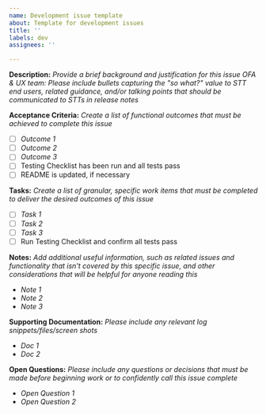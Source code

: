 ```yaml
---
name: Development issue template
about: Template for development issues
title: ''
labels: dev
assignees: ''

---
```


**Description:**
_Provide a brief background and justification for this issue_
_OFA & UX team: Please include bullets capturing the "so what?" value to STT end users, related guidance, and/or talking points that should be communicated to STTs in release notes_



**Acceptance Criteria:** 
_Create a list of functional outcomes that must be achieved to complete this issue_

- [ ] _Outcome 1_
- [ ] _Outcome 2_
- [ ] _Outcome 3_
- [ ] Testing Checklist has been run and all tests pass
- [ ] README is updated, if necessary

**Tasks:**
_Create a list of granular, specific work items that must be completed to deliver the desired outcomes of this issue_ 

- [ ] _Task 1_
- [ ] _Task 2_
- [ ] _Task 3_
- [ ] Run Testing Checklist and confirm all tests pass

**Notes:**
_Add additional useful information, such as related issues and functionality that isn't covered by this specific issue, and other considerations that will be helpful for anyone reading this_ 

- _Note 1_
- _Note 2_
- _Note 3_


**Supporting Documentation:**
_Please include any relevant log snippets/files/screen shots_

- _Doc 1_
- _Doc 2_

**Open Questions:**
_Please include any questions or decisions that must be made before beginning work or to confidently call this issue complete_ 

- _Open Question 1_
- _Open Question 2_

